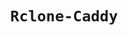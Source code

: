 # <p align="center">```Rclone-Caddy```</p>

<p align=center><a href="https://heroku.com/deploy?template=https://github.com/Projects-BS/Rclone-Caddy/" width="200"><img src"https://www.herokucdn.com/deploy/button.svg"></a></p>

